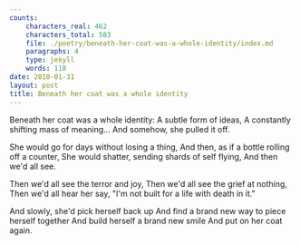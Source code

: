 ```yaml
---
counts:
    characters_real: 462
    characters_total: 583
    file: ./poetry/beneath-her-coat-was-a-whole-identity/index.md
    paragraphs: 4
    type: jekyll
    words: 118
date: 2018-01-31
layout: post
title: Beneath her coat was a whole identity
---
```


<div class="verse">
Beneath her coat was a whole identity:
A subtle form of ideas,
A constantly shifting mass of meaning...
And somehow, she pulled it off.

She would go for days without losing a thing,
And then, as if a bottle rolling off a counter,
She would shatter, sending shards of self flying,
And then we'd all see.

Then we'd all see the terror and joy,
Then we'd all see the grief at nothing,
Then we'd all hear her say,
"I'm not built for a life with death in it."

And slowly, she'd pick herself back up
And find a brand new way to piece herself together
And build herself a brand new smile
And put on her coat again.
</div>
